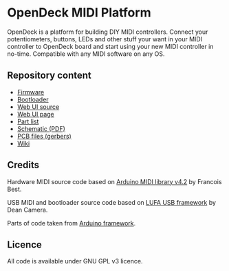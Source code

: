 # OpenDeck MIDI Platform

OpenDeck is a platform for building DIY MIDI controllers. Connect your potentiometers, buttons, LEDs and other stuff your want in your MIDI controller
to OpenDeck board and start using your new MIDI controller in no-time. Compatible with any MIDI software on any OS.

## Repository content
* [Firmware](https://github.com/paradajz/OpenDeck/tree/master/src/firmware)
* [Bootloader](https://github.com/paradajz/OpenDeck/tree/master/src/bootloader)
* [Web UI source](https://github.com/paradajz/opendeck/tree/gh-pages)
* [Web UI page](https://paradajz.github.io/OpenDeck/)
* [Part list](https://github.com/paradajz/OpenDeck/blob/master/schematics/part_list.csv)
* [Schematic (PDF)](https://github.com/paradajz/OpenDeck/blob/master/schematics/OpenDeck-r1.pdf)
* [PCB files (gerbers)](https://github.com/paradajz/OpenDeck/tree/master/schematics/gerbers)
* [Wiki](https://github.com/paradajz/OpenDeck/wiki)

## Credits
Hardware MIDI source code based on [Arduino MIDI library v4.2](https://github.com/FortySevenEffects/arduino_midi_library/releases/tag/4.2) by Francois Best.

USB MIDI and bootloader source code based on [LUFA USB framework](http://www.fourwalledcubicle.com/LUFA.php) by Dean Camera.

Parts of code taken from [Arduino framework](https://github.com/arduino/Arduino).

## Licence
All code is available under GNU GPL v3 licence.